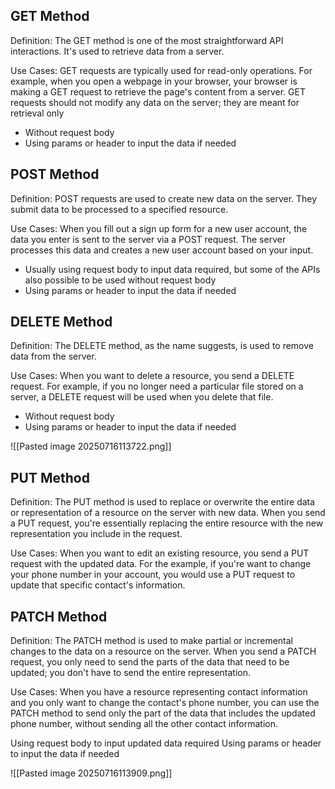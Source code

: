 ## GET Method
Definition: The GET method is one of the most straightforward API interactions. It's used to retrieve data from a server.

Use Cases: GET requests are typically used for read-only operations. For example, when you open a webpage in your browser, your browser is making a GET request to retrieve the page's content from a server. GET requests should not modify any data on the server; they are meant for retrieval only

- Without request body
- Using params or header to input the data if needed
## POST Method
Definition: POST requests are used to create new data on the server. They submit data to be processed to a specified resource.

Use Cases: When you fill out a sign up form for a new user account, the data you enter is sent to the server via a POST request. The server processes this data and creates a new user account based on your input.

- Usually using request body to input data required, but some of the APIs also possible to be used without request body
- Using params or header to input the data if needed
## DELETE Method
Definition: The DELETE method, as the name suggests, is used to remove data from the server.

Use Cases: When you want to delete a resource, you send a DELETE request. For example, if you no longer need a particular file stored on a server, a DELETE request will be used when you delete that file.

- Without request body
- Using params or header to input the data if needed

![[Pasted image 20250716113722.png]]

## PUT Method
Definition: The PUT method is used to replace or overwrite the entire data or representation of a resource on the server with new data. When you send a PUT request, you're essentially replacing the entire resource with the new representation you include in the request.

Use Cases: When you want to edit an existing resource, you send a PUT request with the updated data. For the example, if you're want to change your phone number in your account, you would use a PUT request to update that specific contact's information.
## PATCH Method
Definition: The PATCH method is used to make partial or incremental changes to the data on a resource on the server. When you send a PATCH request, you only need to send the parts of the data that need to be updated; you don't have to send the entire representation.

Use Cases: When you have a resource representing contact information and you only want to change the contact's phone number, you can use the PATCH method to send only the part of the data that includes the updated phone number, without sending all the other contact information.

Using request body to input updated data required
Using params or header to input the data if needed

![[Pasted image 20250716113909.png]]